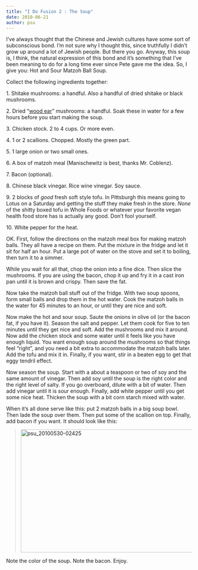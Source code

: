 ```yaml
---
title: "I Do Fusion 2 : The Soup"
date: 2010-06-21
author: psu
---
```


<p>I&#8217;ve always thought that the Chinese and Jewish cultures have some sort of subconscious bond. I&#8217;m not sure why I thought this, since truthfully I didn&#8217;t grow up around a lot of Jewish people. But there you go. Anyway, this soup is, I think, the natural expression of this bond and it&#8217;s something that I&#8217;ve been meaning to do for a long time ever since Pete gave me the idea. So, I give you: Hot and Sour Matzoh Ball Soup.<br />
<span id="more-2440"></span></p>
<p>Collect the following ingredients together:</p>
<p>1. Shitake mushrooms: a handful. Also a handful of dried shitake or black mushrooms.</p>
<p>2. Dried &#8220;<a href="http://en.wikipedia.org/wiki/Auricularia_auricula-judae">wood ear</a>&#8221; mushrooms: a handful. Soak these in water for a few hours before you start making the soup.</p>
<p>3. Chicken stock. 2 to 4 cups. Or more even.</p>
<p>4. 1 or 2 scallions. Chopped. Mostly the green part.</p>
<p>5. 1 large onion or two small ones.</p>
<p>6. A box of matzoh meal (Manischewitz is best, thanks Mr. Coblenz).</p>
<p>7. Bacon (optional).</p>
<p>8. Chinese black vinegar. Rice wine vinegar. Soy sauce.</p>
<p>9. 2 blocks of <em>good</em> fresh soft style tofu. In Pittsburgh this means going to Lotus on a Saturday and getting the stuff they make fresh in the store. <em>None</em> of the shitty boxed tofu in Whole Foods or whatever your favorite vegan health food store has is actually any good. Don&#8217;t fool yourself.</p>
<p>10. White pepper for the heat.</p>
<p>OK. First, follow the directions on the matzoh meal box for making matzoh balls. They all have a recipe on them. Put the mixture in the fridge and let it sit for half an hour. Put a large pot of water on the stove and set it to boiling, then turn it to a simmer.</p>
<p>While you wait for all that, chop the onion into a fine dice. Then slice the mushrooms. If you are using the bacon, chop it up and fry it in a cast iron pan until it is brown and crispy. Then save the fat.</p>
<p>Now take the matzoh ball stuff out of the fridge. With two soup spoons, form small balls and drop them in the hot water. Cook the matzoh balls in the water for 45 minutes to an hour, or until they are nice and soft.</p>
<p>Now make the hot and sour soup. Saute the onions in olive oil (or the bacon fat, if you have it). Season the salt and pepper. Let them cook for five to ten minutes until they get nice and soft. Add the mushrooms and mix it around. Now add the chicken stock and some water until it feels like you have enough liquid. You want enough soup around the mushrooms so that things feel &#8220;right&#8221;, and you need a bit extra to accommodate the matzoh balls later.  Add the tofu and mix it in. Finally, if you want, stir in a beaten egg to get that eggy tendril effect.</p>
<p>Now season the soup. Start with a about a teaspoon or two of soy and the same amount of vinegar. Then add soy until the soup is the right color and the right level of salty. If you go overboard, dilute with a bit of water. Then add vinegar until it is sour enough. Finally, add white pepper until you get some nice heat. Thicken the soup with a bit corn starch mixed with water.</p>
<p>When it&#8217;s all done serve like this: put 2 matzoh balls in a big soup bowl. Then lade the soup over them. Then put some of the scallion on top. Finally, add bacon if you want. It should look like this:</p>
<blockquote><p>
<a href="http://www.flickr.com/photos/79904144@N00/4669349093/" title="psu_20100530-02425 by psu13, on Flickr"><img src="http://farm5.static.flickr.com/4031/4669349093_edb627349c.jpg" width="500" height="334" alt="psu_20100530-02425" /></a>
</p></blockquote>
<p>Note the color of the soup. Note the bacon. Enjoy.</p>